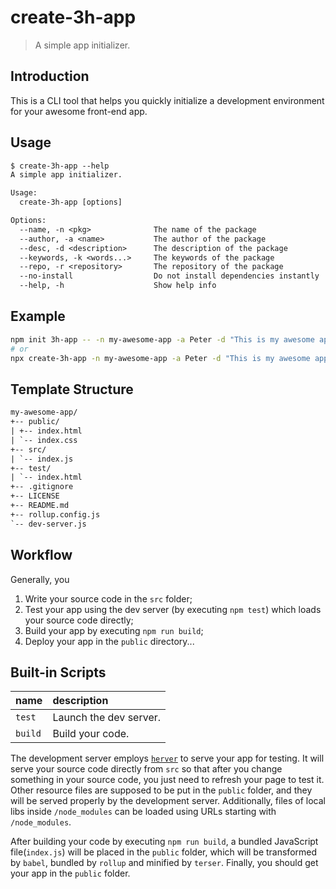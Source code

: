 # create-3h-app

> A simple app initializer.

## Introduction

This is a CLI tool that helps you quickly initialize
a development environment for your awesome front-end app.

## Usage

```txt
$ create-3h-app --help
A simple app initializer.

Usage:
  create-3h-app [options]

Options:
  --name, -n <pkg>              The name of the package
  --author, -a <name>           The author of the package
  --desc, -d <description>      The description of the package
  --keywords, -k <words...>     The keywords of the package
  --repo, -r <repository>       The repository of the package
  --no-install                  Do not install dependencies instantly
  --help, -h                    Show help info

```

## Example

```bash
npm init 3h-app -- -n my-awesome-app -a Peter -d "This is my awesome app".
# or
npx create-3h-app -n my-awesome-app -a Peter -d "This is my awesome app".
```

## Template Structure

```txt
my-awesome-app/
+-- public/
| +-- index.html
| `-- index.css
+-- src/
| `-- index.js
+-- test/
| `-- index.html
+-- .gitignore
+-- LICENSE
+-- README.md
+-- rollup.config.js
`-- dev-server.js
```

## Workflow

Generally, you

1. Write your source code in the `src` folder;
2. Test your app using the dev server (by executing `npm test`)
    which loads your source code directly;
3. Build your app by executing `npm run build`;
4. Deploy your app in the `public` directory...

## Built-in Scripts

| name    | description            |
|:--------|:-----------------------|
| `test`  | Launch the dev server. |
| `build` | Build your code.       |

The development server employs [`herver`](https://github.com/huang2002/herver)
to serve your app for testing. It will serve your source code
directly from `src` so that after you change something
in your source code, you just need to refresh your page to test it.
Other resource files are supposed to be put in the `public` folder,
and they will be served properly by the development server.
Additionally, files of local libs inside `/node_modules`
can be loaded using URLs starting with `/node_modules`.

After building your code by executing `npm run build`,
a bundled JavaScript file(`index.js`) will be placed
in the `public` folder, which will be transformed by `babel`,
bundled by `rollup` and minified by `terser`.
Finally, you should get your app in the `public` folder.
